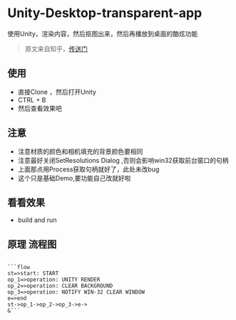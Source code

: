 # Unity-Desktop-transparent-app
使用Unity，渲染内容，然后抠图出来，然后再播放到桌面的酷炫功能
> 原文来自知乎，[传送门](http://www.baidu.com "传送到知乎")

## 使用
* 直接Clone ，然后打开Unity
* CTRL + B
* 然后查看效果吧

## 注意
* 注意材质的颜色和相机填充的背景颜色要相同
* 注意最好关闭SetResolutions Dialog ,否则会影响win32获取前台窗口的句柄
* 上面那点用Process获取句柄就好了，此处未改bug
* 这个只是基础Demo,要功能自己改就好啦

## 看看效果

* build and run

## 原理 流程图

```flow

​```flow
st=>start: START
op_1=>operation: UNITY RENDER
op_2=>operation: CLEAR BACKGROUND
op_3=>operation: NOTIFY WIN-32 CLEAR WINDOW
e=>end
st->op_1->op_2->op_3->e->
&```

```